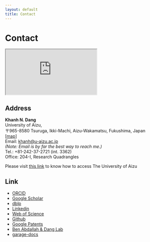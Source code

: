 ```yaml
---
layout: default
title: Contact
---
```

# Contact
<iframe src="https://www.google.com/maps/embed?pb=!1m18!1m12!1m3!1d4175.414232661904!2d139.93622314015167!3d37.52271528050877!2m3!1f0!2f0!3f0!3m2!1i1024!2i768!4f13.1!3m3!1m2!1s0x5f8aacc3de73177b%3A0x1bdb5c0c4942862a!2sThe%20University%20of%20Aizu!5e0!3m2!1sen!2sjp!4v1676438327780!5m2!1sen!2sjp" class="map" allowfullscreen="" loading="lazy" referrerpolicy="no-referrer-when-downgrade"></iframe>

## Address

**Khanh N. Dang**<br>
University of Aizu, <br>
〒965-8580 Tsuruga, Ikki-Machi, Aizu-Wakamatsu, Fukushima, Japan \[[map](https://goo.gl/maps/9CYKa1HMB4EZjKW27)\]  <br>
Email: khanh@u-aizu.ac.jp<br> 
*(Note: Email is by far the best way to reach me.)*<br>
Tel.: +81-242-37-2721 (int. 3362) <br>
Office: 204-I, Research Quadrangles

Please visit [this link](https://u-aizu.ac.jp/en/access/) to know how to access The University of Aizu


## Link
 - [ORCID](https://orcid.org/0000-0001-6702-3870) 
 - [Google Scholar](https://scholar.google.com.vn/citations?user=mQbqkUMAAAAJ) 
 - [dblp](https://dblp.uni-trier.de/pid/184/5348.html) 
 - [Linkedin](https://www.linkedin.com/in/khanhndang) 
 - [Web of Science](https://www.webofscience.com/wos/author/record/2184844) 
 - [Github](https://github.com/khanhdang)
 - [Google Patents](https://patents.google.com/?inventor=Nam+Khanh+Dang)
 - [Ben Abdallah & Dang Lab](https://web-ext.u-aizu.ac.jp/misc/benablab/) 
 - [garage-docs](https://web-int.u-aizu.ac.jp/~khanh/) 
